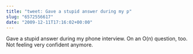 ```yaml
---
title: "tweet: Gave a stupid answer during my p"
slug: "6572556617"
date: "2009-12-11T17:16:02+00:00"
---
```

Gave a stupid answer during my phone interview. On an O(n) question, too. Not feeling very confident anymore.